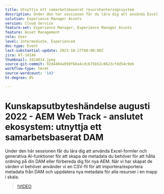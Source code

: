 ```yaml
---
title: Utnyttja ett samarbetsbaserat resurshanteringssystem
description: Under den här sessionen får du lära dig att använda Excel-formler och generativa AI-funktioner för att skapa de metadata du behöver för att hålla ordning på din DAM eller förbereda dig för nya AEM. När vi har skapat de värden vi behöver använder vi en CSV-fil för att importera/exportera metadata från DAM och uppdatera nya metadata för alla resurser i en mapp i skala.
solution: Experience Manager Assets
version: Cloud Service
feature-set: Experience Manager, Experience Manager Assets
feature: Asset Management
role: User
level: Intermediate, Experienced
doc-type: Event
last-substantial-update: 2023-10-27T00:00:00Z
jira: KT-14146
thumbnail: 3424014.jpeg
source-git-commit: 92d4404a950f68a4cdc675b52c8623cfdd54c9e6
workflow-type: tm+mt
source-wordcount: '143'
ht-degree: 0%

---
```



# Kunskapsutbyteshändelse augusti 2022 - AEM Web Track - anslutet ekosystem: utnyttja ett samarbetsbaserat DAM

Under den här sessionen får du lära dig att använda Excel-formler och generativa AI-funktioner för att skapa de metadata du behöver för att hålla ordning på din DAM eller förbereda dig för nya AEM. När vi har skapat de värden vi behöver använder vi en CSV-fil för att importera/exportera metadata från DAM och uppdatera nya metadata för alla resurser i en mapp i skala.

>[!VIDEO](https://video.tv.adobe.com/v/3424014/?learn=on)
